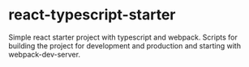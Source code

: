 # react-typescript-starter

Simple react starter project with typescript and webpack.
Scripts for building the project for development and production and starting with webpack-dev-server.
